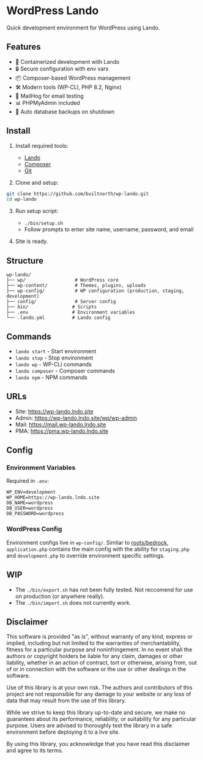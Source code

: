 # WordPress Lando

Quick development environment for WordPress using Lando.

## Features

- 🐳 Containerized development with Lando
- 🔒 Secure configuration with env vars
- 📦 Composer-based WordPress management
- 🛠️ Modern tools (WP-CLI, PHP 8.2, Nginx)
- 📧 MailHog for email testing
- 📊 PHPMyAdmin included
- 🔄 Auto database backups on shutdown

## Install

1. Install required tools:
    - [Lando](https://docs.lando.dev/getting-started/installation.html)
    - [Composer](https://getcomposer.org/download/)
    - [Git](https://git-scm.com/downloads)

2. Clone and setup:
```bash
git clone https://github.com/builtnorth/wp-lando.git
cd wp-lando
```

3. Run setup script:
    - `./bin/setup.sh`
	- Follow prompts to enter site name, username, password, and email

4. Site is ready.

## Structure

```
wp-lando/
├── wp/                  # WordPress core
├── wp-content/          # Themes, plugins, uploads
├── wp-config/           # WP configuration (production, staging, development)
├── config/              # Server config
├── bin/                # Scripts
├── .env                # Environment variables
└── .lando.yml          # Lando config
```

## Commands

- `lando start` - Start environment
- `lando stop` - Stop environment
- `lando wp` - WP-CLI commands
- `lando composer` - Composer commands
- `lando npm` - NPM commands

## URLs

- Site: https://wp-lando.lndo.site
- Admin: https://wp-lando.lndo.site/wp/wp-admin
- Mail: https://mail.wp-lando.lndo.site
- PMA: https://pma.wp-lando.lndo.site

## Config

### Environment Variables

Required in `.env`:
```
WP_ENV=development
WP_HOME=https://wp-lando.lndo.site
DB_NAME=wordpress
DB_USER=wordpress
DB_PASSWORD=wordpress
```

### WordPress Config

Environment configs live in `wp-config/`. Simliar to [roots/bedrock](https://github.com/roots/bedrock), `application.php` contains the main config with the ability for `staging.php` and `development.php` to override environment specific settings.

## WIP

- The `./bin/export.sh` has not been fully tested. Not reccomend for use on production (or anywhere really).
- The `./bin/import.sh` does not currently work.

## Disclaimer

This software is provided "as is", without warranty of any kind, express or implied, including but not limited to the warranties of merchantability, fitness for a particular purpose and noninfringement. In no event shall the authors or copyright holders be liable for any claim, damages or other liability, whether in an action of contract, tort or otherwise, arising from, out of or in connection with the software or the use or other dealings in the software.

Use of this library is at your own risk. The authors and contributors of this project are not responsible for any damage to your website or any loss of data that may result from the use of this library.

While we strive to keep this library up-to-date and secure, we make no guarantees about its performance, reliability, or suitability for any particular purpose. Users are advised to thoroughly test the library in a safe environment before deploying it to a live site.

By using this library, you acknowledge that you have read this disclaimer and agree to its terms.